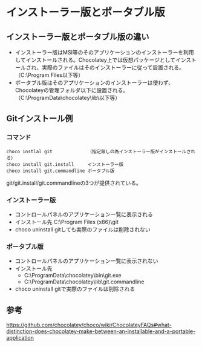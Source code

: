 ﻿# インストーラー版とポータブル版

## インストーラー版とポータブル版の違い

- インストーラー版はMSI等のそのアプリケーションのインストーラーを利用してインストールされる。Chocolatey上では仮想パッケージとしてインストールされ、実際のファイルはそのインストーラーに従って設置される。（C:\Program Files以下等）
- ポータブル版はそのアプリケーションのインストーラーは使わず、Chocolateyの管理フォルダ以下に設置される。（C:\ProgramData\chocolatey\lib\以下等）

## Gitインストール例

### コマンド

```batch
choco instlal git             （指定無しの為インストーラー版がインストールされる）
choco install git.install     インストーラー版
choco install git.commandline ポータブル版
```

git/git.install/git.commandlineの3つが提供されている。

### インストーラー版

- コントロールパネルのアプリケーション一覧に表示される
- インストール先 C:\Program Files (x86)\git
- choco uninstall gitしても実際のファイルは削除されない

### ポータブル版

- コントロールパネルのアプリケーション一覧に表示されない
- インストール先 
  - C:\ProgramData\chocolatey\bin\git.exe
  - C:\ProgramData\chocolatey\lib\git.commandline
- choco uninstall gitで実際のファイルは削除される


## 参考

https://github.com/chocolatey/choco/wiki/ChocolateyFAQs#what-distinction-does-chocolatey-make-between-an-installable-and-a-portable-application

